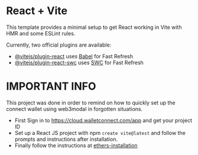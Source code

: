 # React + Vite

This template provides a minimal setup to get React working in Vite with HMR and some ESLint rules.

Currently, two official plugins are available:

- [@vitejs/plugin-react](https://github.com/vitejs/vite-plugin-react/blob/main/packages/plugin-react/README.md) uses [Babel](https://babeljs.io/) for Fast Refresh
- [@vitejs/plugin-react-swc](https://github.com/vitejs/vite-plugin-react-swc) uses [SWC](https://swc.rs/) for Fast Refresh


# IMPORTANT INFO
This project was done in order to remind on how to quickly set up the connect wallet using web3modal in forgotten situations.

- First Sign in to https://cloud.walletconnect.com/app and get your project ID
- Set up a React JS project with npm `create vite@latest` and follow the prompts and instructions after installation.
- Finally follow the instructions at [ethers-installation](https://docs.walletconnect.com/appkit/react/core/installation?platform=ethers)